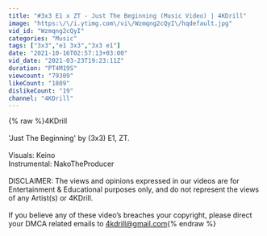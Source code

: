 ```yaml
---
title: "#3x3 E1 x ZT - Just The Beginning (Music Video) | 4KDrill"
image: "https:\/\/i.ytimg.com\/vi\/Wzmqng2cQyI\/hqdefault.jpg"
vid_id: "Wzmqng2cQyI"
categories: "Music"
tags: ["3x3","e1 3x3","3x3 e1"]
date: "2021-10-16T02:57:13+03:00"
vid_date: "2021-03-23T19:23:11Z"
duration: "PT4M19S"
viewcount: "79309"
likeCount: "1809"
dislikeCount: "19"
channel: "4KDrill"
---
```

{% raw %}4KDrill<br /><br />'Just The Beginning' by (3x3) E1, ZT.<br /><br />Visuals: Keino<br />Instrumental: NakoTheProducer<br /><br />DISCLAIMER: The views and opinions expressed in our videos are for Entertainment &amp; Educational purposes only, and do not represent the views of any Artist(s) or 4KDrill.<br /><br />If you believe any of these video’s breaches your copyright, please direct your DMCA related emails to 4kdrill@gmail.com{% endraw %}
